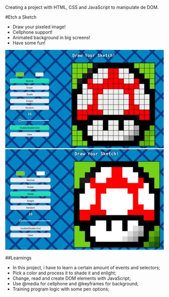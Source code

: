 Creating a project with HTML, CSS and JavaScript to manipulate de DOM.

#Etch a Sketch

 - Draw your pixeled image!
 - Cellphone support!
 - Animated background in big screens!
 - Have some fun!

 ![Beautifull Mushroom](./image/sketchImage.png)
 ![Other Beautifull Mushroom](./image/sketchImageNoGrid.png)

 ##Learnings

  - In this project, i have to learn a certain amount of events and selectors;
  - Pick a color and process it to shade it and enlight;
  - Change, read and create DOM elements with JavaScript;
  - Use @media for cellphone and @keyframes for background;
  - Training program logic with some pen options;